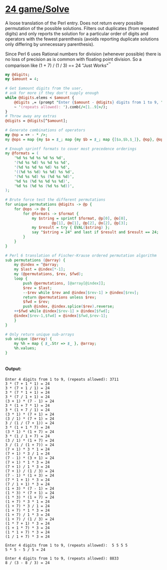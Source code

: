 [1]: http://rosettacode.org/wiki/24_game/Solve

# [24 game/Solve][1]

A loose translation of the Perl entry. Does not return every possible permutation of the possible solutions. Filters out duplicates (from repeated digits) and only reports the solution for a particular order of digits and operators with the fewest parenthesis (avoids reporting duplicate solutions only differing by unnecessary parenthesis).



Since Perl 6 uses Rational numbers for division (whenever possible) there is no loss of precision as is common with floating point division. So a comparison like  (1 + 7) / (1 / 3) == 24 "Just Works"<sup>&#8482;</sup>

```perl
my @digits;
my $amount = 4;
 
# Get $amount digits from the user,
# ask for more if they don't supply enough
while @digits.elems < $amount {
    @digits ,= (prompt "Enter {$amount - @digits} digits from 1 to 9, "
    ~ '(repeats allowed): ').comb(/<[1..9]>/);
}
# Throw away any extras
@digits = @digits[^$amount];
 
# Generate combinations of operators
my @op = <+ - * />;
my @ops = map {my $a = $_; map {my $b = $_; map {[$a,$b,$_]}, @op}, @op}, @op;
 
# Enough sprintf formats to cover most precedence orderings
my @formats = (
    '%d %s %d %s %d %s %d',
    '(%d %s %d) %s %d %s %d',
    '(%d %s %d %s %d) %s %d',
    '((%d %s %d) %s %d) %s %d',
    '(%d %s %d) %s (%d %s %d)',
    '%d %s (%d %s %d %s %d)',
    '%d %s (%d %s (%d %s %d))',
);
 
# Brute force test the different permutations
for unique permutations @digits -> @p {
    for @ops -> @o {
        for @formats -> $format {
            my $string = sprintf $format, @p[0], @o[0],
                     @p[1], @o[1], @p[2], @o[2], @p[3];
            my $result = try { EVAL($string) };
            say "$string = 24" and last if $result and $result == 24;
        }
    }
}
 
# Perl 6 translation of Fischer-Krause ordered permutation algorithm
sub permutations (@array) {
    my @index = ^@array;
    my $last = @index[*-1];
    my (@permutations, $rev, $fwd);
    loop {
        push @permutations, [@array[@index]];
        $rev = $last;
        --$rev while $rev and @index[$rev-1] > @index[$rev];
        return @permutations unless $rev;
        $fwd = $rev;
        push @index, @index.splice($rev).reverse;
	++$fwd while @index[$rev-1] > @index[$fwd];
	@index[$rev-1,$fwd] = @index[$fwd,$rev-1];
    }
}
 
# Only return unique sub-arrays
sub unique (@array) {
    my %h = map { $_.Str => $_ }, @array;
    %h.values;
}
 
```

#### Output:
```
Enter 4 digits from 1 to 9, (repeats allowed): 3711
3 * (7 + 1 * 1) = 24
3 * (7 + 1 / 1) = 24
3 * (7 * 1 + 1) = 24
3 * (7 / 1 + 1) = 24
(3 + 1) * (7 - 1) = 24
3 * (1 + 7 * 1) = 24
3 * (1 + 7 / 1) = 24
(3 * 1) * (7 + 1) = 24
(3 / 1) * (7 + 1) = 24
3 / (1 / (7 + 1)) = 24
3 * (1 + 1 * 7) = 24
(3 * 1) * (1 + 7) = 24
3 * (1 / 1 + 7) = 24
(3 / 1) * (1 + 7) = 24
3 / (1 / (1 + 7)) = 24
(7 + 1) * 3 * 1 = 24
(7 + 1) * 3 / 1 = 24
(7 - 1) * (3 + 1) = 24
(7 + 1) * 1 * 3 = 24
(7 + 1) / 1 * 3 = 24
(7 + 1) / (1 / 3) = 24
(7 - 1) * (1 + 3) = 24
(7 * 1 + 1) * 3 = 24
(7 / 1 + 1) * 3 = 24
(1 + 3) * (7 - 1) = 24
(1 * 3) * (7 + 1) = 24
(1 * 3) * (1 + 7) = 24
(1 + 7) * 3 * 1 = 24
(1 + 7) * 3 / 1 = 24
(1 + 7) * 1 * 3 = 24
(1 + 7) / 1 * 3 = 24
(1 + 7) / (1 / 3) = 24
(1 * 7 + 1) * 3 = 24
(1 + 1 * 7) * 3 = 24
(1 * 1 + 7) * 3 = 24
(1 / 1 + 7) * 3 = 24

Enter 4 digits from 1 to 9, (repeats allowed):  5 5 5 5
5 * 5 - 5 / 5 = 24

Enter 4 digits from 1 to 9, (repeats allowed): 8833
8 / (3 - 8 / 3) = 24
```
